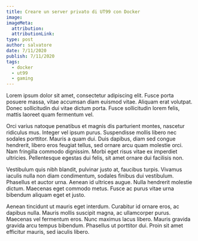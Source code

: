 ```yaml
---
title: Creare un server privato di UT99 con Docker
image: 
imageMeta:
  attribution:
  attributionLink:
type: post
author: salvatore
date: 7/11/2020
publish: 7/11/2020
tags:
  - docker
  - ut99
  - gaming
---
```


Lorem ipsum dolor sit amet, consectetur adipiscing elit. Fusce porta posuere massa, vitae accumsan diam euismod vitae. Aliquam erat volutpat. Donec sollicitudin dui vitae dictum porta. Fusce sollicitudin lorem felis, mattis laoreet quam fermentum vel. 

<!-- more -->

Orci varius natoque penatibus et magnis dis parturient montes, nascetur ridiculus mus. Integer vel ipsum purus. Suspendisse mollis libero nec sodales porttitor. Mauris a quam dui. Duis dapibus, diam sed congue hendrerit, libero eros feugiat tellus, sed ornare arcu quam molestie orci. Nam fringilla commodo dignissim. Morbi eget risus vitae ex imperdiet ultricies. Pellentesque egestas dui felis, sit amet ornare dui facilisis non.

Vestibulum quis nibh blandit, pulvinar justo at, faucibus turpis. Vivamus iaculis nulla non diam condimentum, sodales finibus dui vestibulum. Phasellus et auctor urna. Aenean id ultrices augue. Nulla hendrerit molestie dictum. Maecenas eget commodo metus. Fusce ac purus vitae urna bibendum aliquam eget et justo.

Aenean tincidunt ut mauris eget interdum. Curabitur id ornare eros, ac dapibus nulla. Mauris mollis suscipit magna, ac ullamcorper purus. Maecenas vel fermentum eros. Nunc maximus lacus libero. Mauris gravida gravida arcu tempus bibendum. Phasellus ut porttitor dui. Proin sit amet efficitur mauris, sed iaculis libero.

